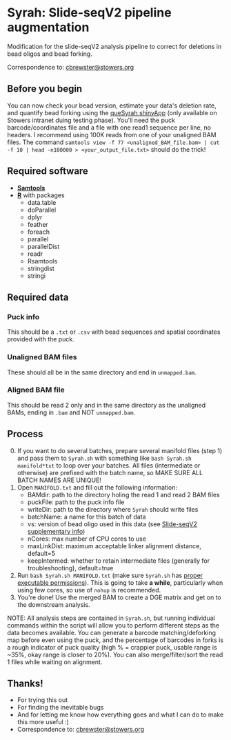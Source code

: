 # Syrah: Slide-seqV2 pipeline augmentation
Modification for the slide-seqV2 analysis pipeline to correct for deletions in bead oligos and bead forking.

Correspondence to: cbrewster@stowers.org

## Before you begin

You can now check your bead version, estimate your data's deletion rate, and quantify bead forking using the [queSyrah shinyApp](http://maple:3838/cb2350/queSyrah/) (only available on Stowers intranet duing testing phase). You'll need the puck barcode/coordinates file and a file with one read1 sequence per line, no headers. I recommend using 100K reads from one of your unaligned BAM files. The command `samtools view -f 77 <unaligned_BAM_file.bam> | cut -f 10 | head -n100000 > <your_output_file.txt>` should do the trick!

## Required software

* [**Samtools**](https://www.htslib.org/)
* [**R**](https://www.r-project.org/) with packages
  + data.table
  + doParallel
  + dplyr
  + feather
  + foreach
  + parallel
  + parallelDist
  + readr
  + Rsamtools
  + stringdist
  + stringi
  
## Required data

### Puck info

This should be a `.txt` or `.csv` with bead sequences and spatial coordinates provided with the puck. 

### Unaligned BAM files

These should all be in the same directory and end in `unmapped.bam`.

### Aligned BAM file

This should be read 2 only and in the same directory as the unaligned BAMs, ending in `.bam` and NOT `unmapped.bam`.

## Process
0. If you want to do several batches, prepare several manifold files (step 1) and pass them to `Syrah.sh` with something like `bash Syrah.sh manifold*txt` to loop over your batches. All files (intermediate or otherwise) are prefixed with the batch name, so MAKE SURE ALL BATCH NAMES ARE UNIQUE!
1. Open `MANIFOLD.txt` and fill out the following information:
    * BAMdir: path to the directory holing the read 1 and read 2 BAM files
    * puckFile: path to the puck info file
    * writeDir: path to the directory where `Syrah` should write files
    * batchName: a name for this batch of data
    * vs: version of bead oligo used in this data (see [Slide-seqV2 supplementary info](https://www.biorxiv.org/content/biorxiv/early/2020/03/14/2020.03.12.989806/DC1/embed/media-1.pdf))
    * nCores: max number of CPU cores to use
    * maxLinkDist: maximum acceptable linker alignment distance, default=5
    * keepIntermed: whether to retain intermediate files (generally for troubleshooting), default=true
2. Run `bash Syrah.sh MANIFOLD.txt` (make sure `Syrah.sh` has [proper executable permissions](https://bash.cyberciti.biz/guide/Setting_up_permissions_on_a_script)). This is going to take **a while**, particularly when using few cores, so use of `nohup` is recommended.
3. You're done! Use the merged BAM to create a DGE matrix and get on to the downstream analysis.

NOTE: All analysis steps are contained in `Syrah.sh`, but running individual commands within the script will allow you to perform different steps as the data becomes available. You can generate a barcode matching/deforking map before even using the puck, and the percentage of barcodes in forks is a rough indicator of puck quality (high % = crappier puck, usable range is ~35%, okay range is closer to 20%). You can also merge/filter/sort the read 1 files while waiting on alignment.

## Thanks!

* For trying this out
* For finding the inevitable bugs
* And for letting me know how everything goes and what I can do to make this more useful :)
* Correspondence to: cbrewster@stowers.org
